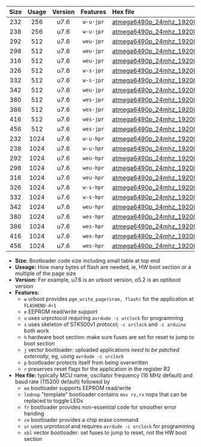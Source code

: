 |Size|Usage|Version|Features|Hex file|
|:-:|:-:|:-:|:-:|:--|
|232|256|u7.6|`w-u-jpr`|[atmega6490p_24mhz_19200bps_ur_vbl.hex](https://raw.githubusercontent.com/stefanrueger/urboot/main//atmega6490p_24mhz_19200bps_ur_vbl.hex)|
|238|256|u7.6|`w-u-jpr`|[atmega6490p_24mhz_19200bps_lednop_ur_vbl.hex](https://raw.githubusercontent.com/stefanrueger/urboot/main//atmega6490p_24mhz_19200bps_lednop_ur_vbl.hex)|
|292|512|u7.6|`weu-jpr`|[atmega6490p_24mhz_19200bps_ee_ur_vbl.hex](https://raw.githubusercontent.com/stefanrueger/urboot/main//atmega6490p_24mhz_19200bps_ee_ur_vbl.hex)|
|298|512|u7.6|`weu-jpr`|[atmega6490p_24mhz_19200bps_ee_lednop_ur_vbl.hex](https://raw.githubusercontent.com/stefanrueger/urboot/main//atmega6490p_24mhz_19200bps_ee_lednop_ur_vbl.hex)|
|316|512|u7.6|`weu-jpr`|[atmega6490p_24mhz_19200bps_ee_lednop_fr_ur_vbl.hex](https://raw.githubusercontent.com/stefanrueger/urboot/main//atmega6490p_24mhz_19200bps_ee_lednop_fr_ur_vbl.hex)|
|326|512|u7.6|`w-s-jpr`|[atmega6490p_24mhz_19200bps_vbl.hex](https://raw.githubusercontent.com/stefanrueger/urboot/main//atmega6490p_24mhz_19200bps_vbl.hex)|
|332|512|u7.6|`w-s-jpr`|[atmega6490p_24mhz_19200bps_lednop_vbl.hex](https://raw.githubusercontent.com/stefanrueger/urboot/main//atmega6490p_24mhz_19200bps_lednop_vbl.hex)|
|342|512|u7.6|`weu-jpr`|[atmega6490p_24mhz_19200bps_ee_lednop_fr_ce_ur_vbl.hex](https://raw.githubusercontent.com/stefanrueger/urboot/main//atmega6490p_24mhz_19200bps_ee_lednop_fr_ce_ur_vbl.hex)|
|380|512|u7.6|`wes-jpr`|[atmega6490p_24mhz_19200bps_ee_vbl.hex](https://raw.githubusercontent.com/stefanrueger/urboot/main//atmega6490p_24mhz_19200bps_ee_vbl.hex)|
|386|512|u7.6|`wes-jpr`|[atmega6490p_24mhz_19200bps_ee_lednop_vbl.hex](https://raw.githubusercontent.com/stefanrueger/urboot/main//atmega6490p_24mhz_19200bps_ee_lednop_vbl.hex)|
|416|512|u7.6|`wes-jpr`|[atmega6490p_24mhz_19200bps_ee_lednop_fr_vbl.hex](https://raw.githubusercontent.com/stefanrueger/urboot/main//atmega6490p_24mhz_19200bps_ee_lednop_fr_vbl.hex)|
|456|512|u7.6|`wes-jpr`|[atmega6490p_24mhz_19200bps_ee_lednop_fr_ce_vbl.hex](https://raw.githubusercontent.com/stefanrueger/urboot/main//atmega6490p_24mhz_19200bps_ee_lednop_fr_ce_vbl.hex)|
|232|1024|u7.6|`w-u-hpr`|[atmega6490p_24mhz_19200bps_ur.hex](https://raw.githubusercontent.com/stefanrueger/urboot/main//atmega6490p_24mhz_19200bps_ur.hex)|
|238|1024|u7.6|`w-u-hpr`|[atmega6490p_24mhz_19200bps_lednop_ur.hex](https://raw.githubusercontent.com/stefanrueger/urboot/main//atmega6490p_24mhz_19200bps_lednop_ur.hex)|
|292|1024|u7.6|`weu-hpr`|[atmega6490p_24mhz_19200bps_ee_ur.hex](https://raw.githubusercontent.com/stefanrueger/urboot/main//atmega6490p_24mhz_19200bps_ee_ur.hex)|
|298|1024|u7.6|`weu-hpr`|[atmega6490p_24mhz_19200bps_ee_lednop_ur.hex](https://raw.githubusercontent.com/stefanrueger/urboot/main//atmega6490p_24mhz_19200bps_ee_lednop_ur.hex)|
|316|1024|u7.6|`weu-hpr`|[atmega6490p_24mhz_19200bps_ee_lednop_fr_ur.hex](https://raw.githubusercontent.com/stefanrueger/urboot/main//atmega6490p_24mhz_19200bps_ee_lednop_fr_ur.hex)|
|326|1024|u7.6|`w-s-hpr`|[atmega6490p_24mhz_19200bps.hex](https://raw.githubusercontent.com/stefanrueger/urboot/main//atmega6490p_24mhz_19200bps.hex)|
|332|1024|u7.6|`w-s-hpr`|[atmega6490p_24mhz_19200bps_lednop.hex](https://raw.githubusercontent.com/stefanrueger/urboot/main//atmega6490p_24mhz_19200bps_lednop.hex)|
|342|1024|u7.6|`weu-hpr`|[atmega6490p_24mhz_19200bps_ee_lednop_fr_ce_ur.hex](https://raw.githubusercontent.com/stefanrueger/urboot/main//atmega6490p_24mhz_19200bps_ee_lednop_fr_ce_ur.hex)|
|380|1024|u7.6|`wes-hpr`|[atmega6490p_24mhz_19200bps_ee.hex](https://raw.githubusercontent.com/stefanrueger/urboot/main//atmega6490p_24mhz_19200bps_ee.hex)|
|386|1024|u7.6|`wes-hpr`|[atmega6490p_24mhz_19200bps_ee_lednop.hex](https://raw.githubusercontent.com/stefanrueger/urboot/main//atmega6490p_24mhz_19200bps_ee_lednop.hex)|
|416|1024|u7.6|`wes-hpr`|[atmega6490p_24mhz_19200bps_ee_lednop_fr.hex](https://raw.githubusercontent.com/stefanrueger/urboot/main//atmega6490p_24mhz_19200bps_ee_lednop_fr.hex)|
|456|1024|u7.6|`wes-hpr`|[atmega6490p_24mhz_19200bps_ee_lednop_fr_ce.hex](https://raw.githubusercontent.com/stefanrueger/urboot/main//atmega6490p_24mhz_19200bps_ee_lednop_fr_ce.hex)|

- **Size:** Bootloader code size including small table at top end
- **Useage:** How many bytes of flash are needed, ie, HW boot section or a multiple of the page size
- **Version:** For example, u7.6 is an urboot version, o5.2 is an optiboot version
- **Features:**
  + `w` urboot provides `pgm_write_page(sram, flash)` for the application at `FLASHEND-4+1`
  + `e` EEPROM read/write support
  + `u` uses urprotocol requiring `avrdude -c urclock` for programming
  + `s` uses skeleton of STK500v1 protocol; `-c urclock` and `-c arduino` both work
  + `h` hardware boot section: make sure fuses are set for reset to jump to boot section
  + `j` vector bootloader: uploaded applications *need to be patched externally*, eg, using `avrdude -c urclock`
  + `p` bootloader protects itself from being overwritten
  + `r` preserves reset flags for the application in the register R2
- **Hex file:** typically MCU name, oscillator frequency (16 MHz default) and baud rate (115200 default) followed by
  + `ee` bootloader supports EEPROM read/write
  + `lednop` "template" bootloader contains `mov rx,rx` nops that can be replaced to toggle LEDs
  + `fr` bootloader provides non-essential code for smoother error handing
  + `ce` bootloader provides a chip erase command
  + `ur` uses urprotocol and requires `avrdude -c urclock` for programming
  + `vbl` vector bootloader: set fuses to jump to reset, not the HW boot section
